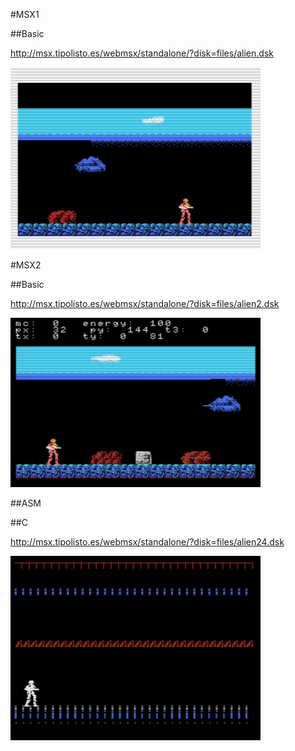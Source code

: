 #MSX1

##Basic

http://msx.tipolisto.es/webmsx/standalone/?disk=files/alien.dsk

<img src=images\1.PNG width=400px />




#MSX2

##Basic

http://msx.tipolisto.es/webmsx/standalone/?disk=files/alien2.dsk

<img src=images\2.PNG width=400px />

##ASM




##C

http://msx.tipolisto.es/webmsx/standalone/?disk=files/alien24.dsk

<img src=images\24.PNG width=400px />